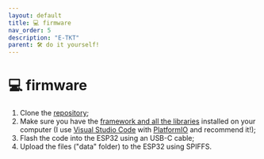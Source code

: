 ```yaml
---
layout: default
title: 💻 firmware
nav_order: 5
description: "E-TKT"
parent: 🛠️ do it yourself!
---
```


# 💻 **firmware**

1. Clone the [repository](https://github.com/andreisperid/E-TKT);
2. Make sure you have the [framework and all the libraries](https://andreisperid.github.io/E-TKT/credits/libraries.html) installed on your computer (I use [Visual Studio Code](https://code.visualstudio.com/) with [PlatformIO](https://platformio.org/) and recommend it!);
3. Flash the code into the ESP32 using an USB-C cable;
4. Upload the files ("data" folder) to the ESP32 using SPIFFS.
